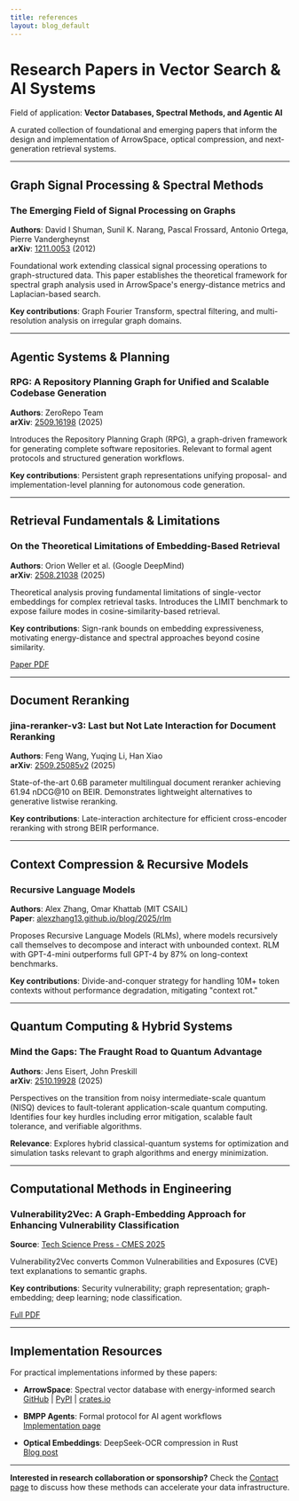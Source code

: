 ```yaml
---
title: references
layout: blog_default
---
```


# Research Papers in Vector Search & AI Systems

Field of application: **Vector Databases, Spectral Methods, and Agentic AI**

A curated collection of foundational and emerging papers that inform the design and implementation of ArrowSpace, optical compression, and next-generation retrieval systems.

---

## Graph Signal Processing & Spectral Methods

### The Emerging Field of Signal Processing on Graphs

**Authors**: David I Shuman, Sunil K. Narang, Pascal Frossard, Antonio Ortega, Pierre Vandergheynst  
**arXiv**: [1211.0053](https://arxiv.org/abs/1211.0053) (2012)

Foundational work extending classical signal processing operations to graph-structured data. This paper establishes the theoretical framework for spectral graph analysis used in ArrowSpace's energy-distance metrics and Laplacian-based search.

**Key contributions**: Graph Fourier Transform, spectral filtering, and multi-resolution analysis on irregular graph domains.

---

## Agentic Systems & Planning

### RPG: A Repository Planning Graph for Unified and Scalable Codebase Generation

**Authors**: ZeroRepo Team  
**arXiv**: [2509.16198](https://arxiv.org/abs/2509.16198) (2025)

Introduces the Repository Planning Graph (RPG), a graph-driven framework for generating complete software repositories. Relevant to formal agent protocols and structured generation workflows.

**Key contributions**: Persistent graph representations unifying proposal- and implementation-level planning for autonomous code generation.

---

## Retrieval Fundamentals & Limitations

### On the Theoretical Limitations of Embedding-Based Retrieval

**Authors**: Orion Weller et al. (Google DeepMind)  
**arXiv**: [2508.21038](https://arxiv.org/abs/2508.21038) (2025)

Theoretical analysis proving fundamental limitations of single-vector embeddings for complex retrieval tasks. Introduces the LIMIT benchmark to expose failure modes in cosine-similarity-based retrieval.

**Key contributions**: Sign-rank bounds on embedding expressiveness, motivating energy-distance and spectral approaches beyond cosine similarity.

[Paper PDF](https://arxiv.org/pdf/2508.21038)

---

## Document Reranking

### jina-reranker-v3: Last but Not Late Interaction for Document Reranking

**Authors**: Feng Wang, Yuqing Li, Han Xiao  
**arXiv**: [2509.25085v2](https://arxiv.org/abs/2509.25085v2) (2025)

State-of-the-art 0.6B parameter multilingual document reranker achieving 61.94 nDCG@10 on BEIR. Demonstrates lightweight alternatives to generative listwise reranking.

**Key contributions**: Late-interaction architecture for efficient cross-encoder reranking with strong BEIR performance.

---

## Context Compression & Recursive Models

### Recursive Language Models

**Authors**: Alex Zhang, Omar Khattab (MIT CSAIL)  
**Paper**: [alexzhang13.github.io/blog/2025/rlm](https://alexzhang13.github.io/blog/2025/rlm/)

Proposes Recursive Language Models (RLMs), where models recursively call themselves to decompose and interact with unbounded context. RLM with GPT-4-mini outperforms full GPT-4 by 87% on long-context benchmarks.

**Key contributions**: Divide-and-conquer strategy for handling 10M+ token contexts without performance degradation, mitigating "context rot."

---

## Quantum Computing & Hybrid Systems

### Mind the Gaps: The Fraught Road to Quantum Advantage

**Authors**: Jens Eisert, John Preskill  
**arXiv**: [2510.19928](https://arxiv.org/abs/2510.19928) (2025)

Perspectives on the transition from noisy intermediate-scale quantum (NISQ) devices to fault-tolerant application-scale quantum computing. Identifies four key hurdles including error mitigation, scalable fault tolerance, and verifiable algorithms.

**Relevance**: Explores hybrid classical-quantum systems for optimization and simulation tasks relevant to graph algorithms and energy minimization.

---

## Computational Methods in Engineering

### Vulnerability2Vec: A Graph-Embedding Approach for Enhancing Vulnerability Classification

**Source**: [Tech Science Press - CMES 2025](https://file.techscience.com/files/CMES/2025/online/CMES0909/TSP_CMES_68723/TSP_CMES_68723.pdf)

Vulnerability2Vec converts Common Vulnerabilities and Exposures (CVE) text explanations to semantic graphs.

**Key contributions**: Security vulnerability; graph representation; graph-embedding; deep learning; node classification.

[Full PDF](https://file.techscience.com/files/CMES/2025/online/CMES0909/TSP_CMES_68723/TSP_CMES_68723.pdf)

---

## Implementation Resources

For practical implementations informed by these papers:

- **ArrowSpace**: Spectral vector database with energy-informed search  
  [GitHub](https://github.com/Mec-iS/arrowspace-rs) | [PyPI](https://pypi.org/project/arrowspace/) | [crates.io](https://crates.io/crates/arrowspace)

- **BMPP Agents**: Formal protocol for AI agent workflows  
  [Implementation page](/bmpp-agents-rs)

- **Optical Embeddings**: DeepSeek-OCR compression in Rust  
  [Blog post](/posts/005_optical_compression_energy_search)

---

**Interested in research collaboration or sponsorship?** Check the [Contact page](/contact) to discuss how these methods can accelerate your data infrastructure.
